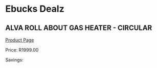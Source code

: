 
# Ebucks Dealz
## ALVA ROLL ABOUT GAS HEATER - CIRCULAR
[Product Page](https://www.ebucks.com/web/shop/productSelected.do?prodId=1161145102&catId=704982758)

Price: R1999.00

Savings: 


	